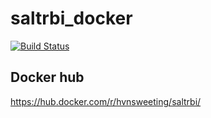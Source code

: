 # saltrbi_docker

[![Build Status](https://travis-ci.org/hvnsweeting/saltrbi_docker.svg?branch=master)](https://travis-ci.org/hvnsweeting/saltrbi_docker)

## Docker hub

https://hub.docker.com/r/hvnsweeting/saltrbi/
